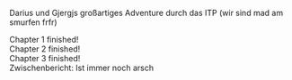 Darius und Gjergjs großartiges Adventure durch das ITP (wir sind mad am smurfen frfr)

Chapter 1 finished! <br>
Chapter 2 finished! <br>
Chapter 3 finished! <br>
Zwischenbericht: Ist immer noch arsch

